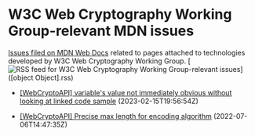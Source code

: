 # W3C Web Cryptography Working Group-relevant MDN issues

[Issues filed on MDN Web Docs](https://github.com/mdn/content/issues) related to pages attached to technologies developed by W3C Web Cryptography Working Group. [![RSS feed for W3C Web Cryptography Working Group-relevant issues](https://www.w3.org/QA/2007/04/feed_icon)]([object Object].rss)

* [[WebCryptoAPI] variable's value not immediately obvious without looking at linked code sample](https://github.com/mdn/content/issues/24470) (2023-02-15T19:56:54Z)
  
* [[WebCryptoAPI] Precise max length for encoding algorithm](https://github.com/mdn/content/issues/18045) (2022-07-06T14:47:35Z)
  
